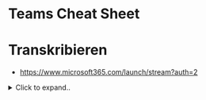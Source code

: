 # Teams Cheat Sheet




# Transkribieren

- https://www.microsoft365.com/launch/stream?auth=2



<details><summary>Click to expand..</summary>


## Aktivieren
- * Nur bei **echten, geplanten Meetings** (nicht 1:1-Calls oder spontanem Anrufen) greifen die Recording-Optionen. * Muss über Outlook/Teams-Kalender erstellt worden sein.

<details><summary>Click to expand..</summary>
  
Perfekt – wenn du der Admin bist, kannst du das direkt im **Microsoft Teams Admin Center** freischalten. Hier ist dein klarer Fahrplan 🛠️:

---

### 🔓 **Aufzeichnung und Transkription aktivieren**

#### 1. **Teams Admin Center öffnen**

👉 [https://admin.teams.microsoft.com/](https://admin.teams.microsoft.com/)

#### 2. **Links im Menü zu folgendem navigieren:**

`Besprechungen` → `Besprechungsrichtlinien`

#### 3. **Richtlinie auswählen oder neue Richtlinie erstellen:**

* Entweder bearbeitest du die **globale (Standard)** Richtlinie oder du wählst eine bestimmte benutzerdefinierte Richtlinie.
* Klicke auf den Namen der Richtlinie.

#### 4. **Folgende Optionen aktivieren:**

| Einstellung                    | Wert      |
| ------------------------------ | --------- |
| **Cloudaufzeichnung zulassen** | ✅ **Ein** |
| **Transkription zulassen**     | ✅ **Ein** |

#### 5. **Speichern nicht vergessen**

#### 6. **Richtlinie zuweisen (falls notwendig):**

* Wenn du **nicht die globale Richtlinie** geändert hast:

  * Gehe zu `Benutzer` → wähle betroffenen User aus → `Richtlinien` → `Besprechungsrichtlinie` → zuweisen.

---

### 🧠 Hinweis:

Es kann **bis zu 24 Stunden dauern**, bis die Änderungen aktiv werden (meist schneller, aber MS liebt Bürokratie).

Möchtest du's auch via **PowerShell** machen?


<br><br>



Gut, dass du’s bereits gemacht hast – jetzt knöpfen wir uns die üblichen Stolperfallen vor. Hier kommt der Check-up 🕵️‍♂️:

---

### ✅ **Checkliste: Wenn Aufzeichnung & Transkription immer noch gesperrt sind**

#### 1. **Richtlinie wirklich aktiv beim Benutzer?**

Auch wenn du die Richtlinie geändert hast: Ist sie dem Benutzer **wirklich zugewiesen**?

➡️ **Prüfen unter:**
`Teams Admin Center → Benutzer → [User anklicken] → Richtlinien → Besprechungsrichtlinie`

> Muss dort deine geänderte Richtlinie sein (z. B. „Global (Standard)“ oder die, die du angepasst hast).

---

#### 2. **Meeting-Organisator hat die richtige Richtlinie?**

Die Berechtigungen greifen **nur, wenn der Organisator** des Meetings die entsprechende Richtlinie hat – nicht nur die Teilnehmer!

---

#### 3. **Meeting ist ein *geplantes* Teams-Meeting?**

* Nur bei **echten, geplanten Meetings** (nicht 1:1-Calls oder spontanem Anrufen) greifen die Recording-Optionen.
* Muss über Outlook/Teams-Kalender erstellt worden sein.

---

#### 4. **OneDrive/SharePoint aktiviert?**

Teams speichert Aufzeichnungen in OneDrive/SharePoint. Wenn das abgeschaltet ist, geht gar nix.

➡️ Prüfen im **Microsoft 365 Admin Center → Einstellungen → Dienste → OneDrive/SharePoint**

---

#### 5. **Compliance-Richtlinien?**

Hat eure Organisation Microsoft Purview / DLP / Information Protection aktiviert? → Manchmal blockieren diese **Aufzeichnungen und Transkripte automatisch** bei sensiblen Inhalten.

---

#### 6. **Lizenztyp prüfen:**

Für Transkription brauchst du **Teams Premium**, **E5** oder **Microsoft 365 Business Standard/Premium**.

➡️ Prüfen unter:
`Microsoft 365 Admin Center → Benutzer → Aktive Benutzer → [User anklicken] → Lizenzen und Apps`

---

Wenn du willst, schick mir einen Screenshot vom Benutzer + Richtlinie oder sag, welche Lizenz ihr habt – dann entwirre ich’s genau für deinen Fall 🧩

Willst du zusätzlich den PowerShell-Befehl, um alle Richtlinienzuweisungen für einen User abzufragen?





</details>




## Download
- Man kann es auch in **Teams**, in der **Applikation** an sich sehen, unter **Aktivität** zum Beispiel, nachdem das **Gespräch** vorbei ist oder auch dann im **Kalender**, wie du meintest, wenn man nochmal da reingeht, dort ist eine komplette **Übersicht**, wo man es auch **herunterladen** kann.


<details><summary>Click to expand..</summary>


Um eine **Transkription in Microsoft Teams herunterzuladen**, brauchst du:

1. Das Meeting muss **aufgezeichnet** **und** die **Transkription aktiviert** worden sein.
2. Du musst **Organisator oder Teilnehmer** mit Zugriffsrechten sein.

---

### 📥 So lädst du die Transkription herunter:

#### 🔹 **Weg 1: Über den Teams-Meeting-Chat**

1. Geh in **Teams → Chat → wähle den Meeting-Chat**.
2. Dort findest du unter dem Video-Link: **„Transkription anzeigen“** oder **„Meetingprotokoll“**.
3. Öffne die Transkription.
4. Oben rechts auf die **drei Punkte** (⋯) klicken → **Herunterladen**.
5. Wähle Format:

   * **.docx** (Word)
   * **.vtt** (für Untertitel)

#### 🔹 **Weg 2: Über Microsoft Stream (falls verwendet)**

Falls das Meeting in **Stream (classic)** oder **Stream on SharePoint** gespeichert wurde:

1. Geh zu [https://stream.microsoft.com/](https://stream.microsoft.com/)
2. Öffne die Aufzeichnung.
3. Klick auf **„Transkript“** im Seitenbereich.
4. Oben rechts: **⋯ → Transkript herunterladen**.

---

### ❗ Wichtig:

* Funktioniert nur, wenn **Transkription beim Meeting aktiv war**.
* Wenn du nichts findest, wurde **keine Transkription erstellt oder gespeichert**.
* Die **Sprache** muss vor dem Meeting korrekt eingestellt worden sein – sonst wird nichts transkribiert.

Möchtest du ein Script, um Transkripte automatisch zu sichern?


  
</details>



  
</details>





































